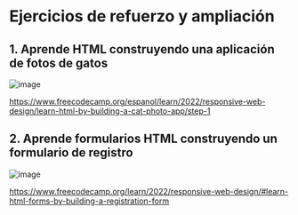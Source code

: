 # Ejercicios de refuerzo y ampliación

## 1. Aprende HTML construyendo una aplicación de fotos de gatos

![image](https://github.com/profeMelola/LM-07-2023-24/assets/91023374/41727a5e-6904-4bbb-ab73-8b0679397f4e)

https://www.freecodecamp.org/espanol/learn/2022/responsive-web-design/learn-html-by-building-a-cat-photo-app/step-1

## 2. Aprende formularios HTML construyendo un formulario de registro

![image](https://github.com/profeMelola/LM-07-2023-24/assets/91023374/66ecface-6490-4539-9d93-8ee645c35e2f)

https://www.freecodecamp.org/learn/2022/responsive-web-design/#learn-html-forms-by-building-a-registration-form

